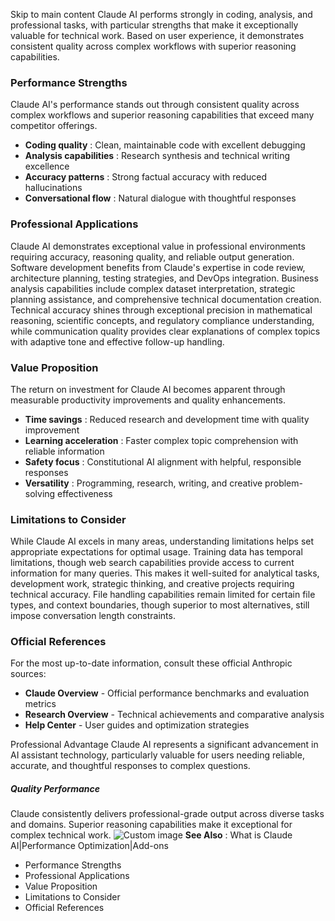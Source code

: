 Skip to main content
Claude AI performs strongly in coding, analysis, and professional tasks, with particular strengths that make it exceptionally valuable for technical work. Based on user experience, it demonstrates consistent quality across complex workflows with superior reasoning capabilities.
### Performance Strengths​
Claude AI's performance stands out through consistent quality across complex workflows and superior reasoning capabilities that exceed many competitor offerings.
  * **Coding quality** : Clean, maintainable code with excellent debugging
  * **Analysis capabilities** : Research synthesis and technical writing excellence
  * **Accuracy patterns** : Strong factual accuracy with reduced hallucinations
  * **Conversational flow** : Natural dialogue with thoughtful responses


### Professional Applications​
Claude AI demonstrates exceptional value in professional environments requiring accuracy, reasoning quality, and reliable output generation.
Software development benefits from Claude's expertise in code review, architecture planning, testing strategies, and DevOps integration. Business analysis capabilities include complex dataset interpretation, strategic planning assistance, and comprehensive technical documentation creation. Technical accuracy shines through exceptional precision in mathematical reasoning, scientific concepts, and regulatory compliance understanding, while communication quality provides clear explanations of complex topics with adaptive tone and effective follow-up handling.
### Value Proposition​
The return on investment for Claude AI becomes apparent through measurable productivity improvements and quality enhancements.
  * **Time savings** : Reduced research and development time with quality improvement
  * **Learning acceleration** : Faster complex topic comprehension with reliable information
  * **Safety focus** : Constitutional AI alignment with helpful, responsible responses
  * **Versatility** : Programming, research, writing, and creative problem-solving effectiveness


### Limitations to Consider​
While Claude AI excels in many areas, understanding limitations helps set appropriate expectations for optimal usage.
Training data has temporal limitations, though web search capabilities provide access to current information for many queries. This makes it well-suited for analytical tasks, development work, strategic thinking, and creative projects requiring technical accuracy. File handling capabilities remain limited for certain file types, and context boundaries, though superior to most alternatives, still impose conversation length constraints.
### Official References​
For the most up-to-date information, consult these official Anthropic sources:
  * **Claude Overview** - Official performance benchmarks and evaluation metrics
  * **Research Overview** - Technical achievements and comparative analysis
  * **Help Center** - User guides and optimization strategies


Professional Advantage
Claude AI represents a significant advancement in AI assistant technology, particularly valuable for users needing reliable, accurate, and thoughtful responses to complex questions.
##### Quality Performance
Claude consistently delivers professional-grade output across diverse tasks and domains. Superior reasoning capabilities make it exceptional for complex technical work.
![Custom image](https://www.claudelog.com/img/discovery/000.png)
**See Also** : What is Claude AI|Performance Optimization|Add-ons
  * Performance Strengths
  * Professional Applications
  * Value Proposition
  * Limitations to Consider
  * Official References


